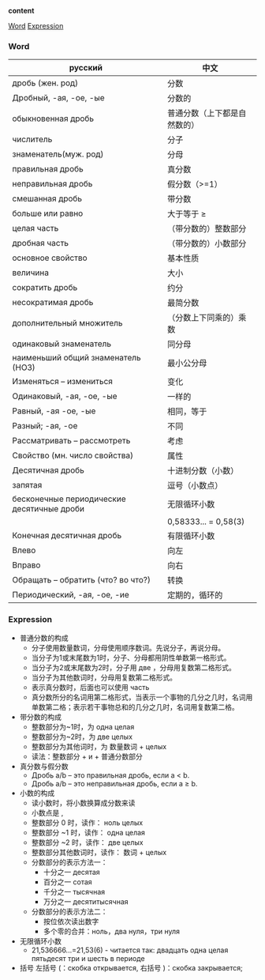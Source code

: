 **content**

[Word](#word)
[Expression](#expression)

### Word

| русский                                    | 中文                        |
|--------------------------------------------|---------------------------|
| дробь \(жен\. род\)                        | 分数                        |
| Дробный, \-ая, \-ое, \-ые                  | 分数的                       |
| обыкновенная дробь                         | 普通分数（上下都是自然数的）            |
| числитель                                  | 分子                        |
| знаменатель\(муж\. род\)                   | 分母                        |
| правильная дробь                           | 真分数                       |
| неправильная дробь                         | 假分数（>=1）                  |
| смешанная дробь                            | 带分数                       |
| больше или равно                           | 大于等于 ≥                    |
| целая часть                                | （带分数的）整数部分                |
| дробная часть                              | （带分数的）小数部分                |
| основное свойство                          | 基本性质                      |
| величина                                   | 大小                        |
| сократить дробь                            | 约分                        |
| несократимая дробь                         | 最简分数                      |
| дополнительный множитель                   | （分数上下同乘的）乘数               |
| одинаковый знаменатель                     | 同分母                       |
| наименьший общий знаменатель \(НОЗ\)       | 最小公分母                     |
| Изменяться – измениться                    | 变化                        |
| Одинаковый, \-ая, \-ое, \-ые               | 一样的                       |
| Равный, \-ая \-ое, \-ые                    | 相同，等于                     |
| Разный; \-ая, \-ое                         | 不同                        |
| Рассматривать – рассмотреть                | 考虑                        |
| Свойство \(мн\. число свойства\)           | 属性                        |
| Десятичная дробь                           | 十进制分数（小数）                 |
| запятая                                    | 逗号（小数点）                   |
| бесконечные периодические десятичные дроби | 无限循环小数                    |
|                                            | 0,58333\.\.\. = 0,58\(3\) |
| Конечная десятичная дробь                  | 有限循环小数                    |
| Влево                                      | 向左                        |
| Вправо                                     | 向右                        |
| Обращать – обратить \(что? во что?\)       | 转换                        |
| Периодический, \-ая, \-ое, \-ие            | 定期的，循环的                   |

### Expression

- 普通分数的构成
	- 分子使用数量数词，分母使用顺序数词。先说分子，再说分母。
	- 当分子为1或末尾数为1时，分子、分母都用阴性单数第一格形式。
	- 当分子为2或末尾数为2时，分子用 две ，分母用复数第二格形式。
	- 当分子为其他数词时，分母用复数第二格形式。
	- 表示真分数时，后面也可以使用 часть
	- 真分数所分的名词用第二格形式，当表示一个事物的几分之几时，名词用单数第二格；表示若干事物总和的几分之几时，名词用复数第二格。
- 带分数的构成
	- 整数部分为~1时，为 одна целая
	- 整数部分为~2时，为 две целых
	- 整数部分为其他词时，为 数量数词 + целых
	- 读法：整数部分 + и + 普通分数部分
- 真分数与假分数
	- Дробь a/b  – это правильная дробь, если а < b. 
	- Дробь a/b  – это неправильная дробь, если а ≥ b.
- 小数的构成
	- 读小数时，将小数换算成分数来读
	- 小数点是 ,
	- 整数部分 0 时，读作： ноль целых
	- 整数部分 ~1 时，读作： одна целая
	- 整数部分 ~2 时，读作： две целых
	- 整数部分其他数词时，读作： 数词 + целых
	- 分数部分的表示方法一：
		- 十分之一 десятая
		- 百分之一 сотая
		- 千分之一 тысячная
		- 万分之一 десятитысячная
	- 分数部分的表示方法二：
		- 按位依次读出数字
		- 多个零的合并：ноль，два нуля，три нуля
- 无限循环小数
	- 21,536666...=21,53(6) - читается так: двадцать одна целая пятьдесят три и шесть в периоде
- 括号
	左括号 (：скобка открывается,
	右括号 )：скобка закрывается;
